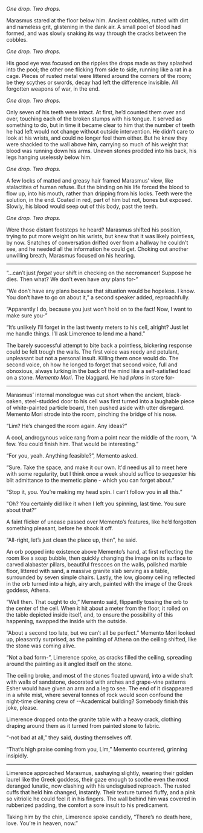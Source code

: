_One drop. Two drops._

Marasmus stared at the floor below him. Ancient cobbles, rutted with dirt and nameless grit, glistening in the dank air. A small pool of blood had formed, and was slowly snaking its way through the cracks between the cobbles.

_One drop. Two drops._

His good eye was focused on the ripples the drops made as they splashed into the pool; the other one flicking from side to side, running like a rat in a cage.
Pieces of rusted metal were littered around the corners of the room; be they scythes or swords, decay had left the difference invisible. All forgotten weapons of war, in the end.

_One drop. Two drops._

Only seven of his teeth were intact. At first, he’d counted them over and over, touching each of the broken stumps with his tongue. It served as something to do, but in time it became clear to him that the number of teeth he had left would not change without outside intervention.
He didn’t care to look at his wrists, and could no longer feel them either. But he knew they were shackled to the wall above him, carrying so much of his weight that blood was running down his arms. Uneven stones prodded into his back, his legs hanging uselessly below him.

_One drop. Two drops._

A few locks of matted and greasy hair framed Marasmus’ view, like stalactites of human refuse. But the binding on his life forced the blood to flow up, into his mouth, rather than dripping from his locks. Teeth were the solution, in the end. Coated in red, part of him but not, bones but exposed. Slowly, his blood would seep out of this body, past the teeth.

*One drop. Two drops.*

Were those distant footsteps he heard? Marasmus shifted his position, trying to put more weight on his wrists, but knew that it was likely pointless, by now.
Snatches of conversation drifted over from a hallway he couldn’t see, and he needed all the information he could get. Choking out another unwilling breath, Marasmus focused on his hearing.

_____

“...can’t just _forget_ your shift in checking on the necromancer! Suppose he dies. Then what? We don’t even have _any_ plans for-”

“We don’t have any plans because that situation would be hopeless. I know. You don’t have to go on about it,” a second speaker added, reproachfully.

“Apparently I do, because you just won’t hold on to the fact! Now, I want to make sure you-”

“It’s unlikely I’ll forget in the last twenty meters to his cell, alright? Just let me handle things. I’ll ask Limerence to lend me a hand.”

The barely successful attempt to bite back a pointless, bickering response could be felt trough the walls.
The first voice was reedy and petulant, unpleasant but not a personal insult. Killing them once would do. The second voice, oh how he longed to forget that second voice, full and obnoxious, always lurking in the back of the mind like a self-satisfied toad on a stone. _Memento Mori_. The blaggard. He had _plans_ in store for-

____

Marasmus’ internal monologue was cut short when the ancient, black-oaken, steel-studded door to his cell was first turned into a laughable piece of white-painted particle board, then pushed aside with utter disregard. Memento Mori strode into the room, pinching the bridge of his nose.

“Lim? He’s changed the room again. Any ideas?”

A cool, androgynous voice rang from a point near the middle of the room, “A few. You could finish him. That would be interesting.”

“For you, yeah. Anything feasible?”, Memento asked.

“Sure. Take the space, and make it our own. It'd need us all to meet here with some regularity, but I think once a week should suffice to sequester his blit admittance to the memetic plane - which you can forget about.”

“Stop it, you. You’re making my head spin. I can’t follow you in all this.”

“Oh? You certainly did like it when I left you spinning, last time. You sure about that?”

A faint flicker of unease passed over Memento’s features, like he’d forgotten something pleasant, before he shook it off.

“All-right, let’s just clean the place up, then”, he said.

An orb popped into existence above Memento’s hand, at first reflecting the room like a soap bubble, then quickly changing the image on its surface to carved alabaster pillars, beautiful frescoes on the walls, polished marble floor, littered with sand, a massive granite slab serving as a table, surrounded by seven simple chairs. Lastly, the low, gloomy ceiling reflected in the orb turned into a high, airy arch, painted with the image of the Greek goddess, Athena.

“Well then. That ought to do,” Memento said, flippantly tossing the orb to the center of the cell. When it hit about a meter from the floor, it rolled on the table depicted inside itself, and, to ensure the possibility of this happening, swapped the inside with the outside.

“About a second too late, but we can’t all be perfect.”
Memento Mori looked up, pleasantly surprised, as the painting of Athena on the ceiling shifted, like the stone was coming alive.

“Not a bad form-”, Limerence spoke, as cracks filled the ceiling, spreading around the painting as it angled itself on the stone.

The ceiling broke, and most of the stones floated upward, into a wide shaft with walls of sandstone, decorated with arches and grape-vine patterns Esher would have given an arm and a leg to see. The end of it disappeared in a white mist, where several tonnes of rock would soon confound the night-time cleaning crew of --Academical building? Somebody finish this joke, please.

Limerence dropped onto the granite table with a heavy crack, clothing draping around them as it turned from painted stone to fabric.

“-not bad at all,” they said, dusting themselves off.

“That’s high praise coming from you, Lim,” Memento countered, grinning insipidly.

____

Limerence approached Marasmus, sashaying slightly, wearing their golden laurel like the Greek goddess, their gaze enough to soothe even the most deranged lunatic, now clashing with his undisguised reproach.
The rusted cuffs that held him changed, instantly. Their texture turned fluffy, and a pink so vitriolic he could feel it in his fingers. The wall behind him was covered in rubberized padding, the comfort a sore insult to his predicament.

Taking him by the chin, Limerence spoke candidly,
“There’s no death here, love. You’re in heaven, now.”


